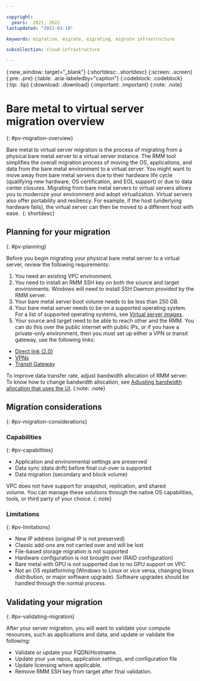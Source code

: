 ```yaml
---

copyright:
  years:  2021, 2022
lastupdated: "2022-03-10"

keywords: migration, migrate, migrating, migrate infrastructure

subcollection: cloud-infrastructure

---
```


{:new_window: target="_blank"}
{:shortdesc: .shortdesc}
{:screen: .screen}
{:pre: .pre}
{:table: .aria-labeledby="caption"}
{:codeblock: .codeblock}
{:tip: .tip}
{:download: .download}
{:important: .important}
{:note: .note}

# Bare metal to virtual server migration overview
{: #pv-migration-overview}

Bare metal to virtual server migration is the process of migrating from a physical bare metal server to a virtual server instance. The RMM tool simplifies the overall migration process of moving the OS, applications, and data from the bare metal environment to a virtual server. You might want to move away from bare metal servers due to their hardware life cycle (qualifying new hardware, OS certification, and EOL support) or due to data center closures. Migrating from bare metal servers to virtual servers allows you to modernize your environment and adopt virtualization. Virtual servers also offer portability and resiliency. For example, if the host (underlying hardware fails), the virtual server can then be moved to a different host with ease. 
{: shortdesc}

## Planning for your migration
{: #pv-planning}

Before you begin migrating your physical bare metal server to a virtual server, review the following requirements:

1. You need an existing VPC environment.
2. You need to install an RMM SSH key on both the source and target environments. Windows will need to install SSH Daemon provided by the RMM server.
3. Your bare metal server boot volume needs to be less than 250 GB.
4. Your bare metal server needs to be on a supported operating system. For a list of supported operating systems, see [Virtual server images](/docs/vpc?topic=vpc-about-images). 
5. Your source and target need to be able to reach other and the RMM. You can do this over the public internet with public IPs, or if you have a private-only environment, then you must set up either a VPN or transit gateway, use the following links:

  - [Direct link (2.0)](https://cloud.ibm.com/docs/dl?topic=dl-get-started-with-ibm-cloud-dl) 
  - [VPNs](https://cloud.ibm.com/docs/vpc?topic=vpc-vpn-overview)
  - [Transit Gateway](https://cloud.ibm.com/docs/transit-gateway?topic=transit-gateway-ordering-transit-gateway)

To improve data transfer rate, adjust bandwidth allocation of RMM server. To know how to change bandwidth allocation, see [Adjusting bandwidth allocation that uses the UI](/docs/vpc?topic=vpc-managing-virtual-server-instances&interface=ui#adjusting-bandwidth-allocation-ui).
{:note: .note}

## Migration considerations
{: #pv-migration-considerations}

### Capabilities 
{: #pv-capabilities}

* Application and environmental settings are preserved
* Data sync (data drift) before final cut-over is supported
* Data migration (secondary and block volume)  

VPC does not have support for snapshot, replication, and shared volume. You can manage these solutions through the native OS capabilities, tools, or third party of your choice.
{: note}

### Limitations
{: #pv-limitations}

* New IP address (original IP is not preserved)
* Classic add-ons are not carried over and will be lost
* File-based storage migration is not supported
* Hardware configuration is not brought over (RAID configuration)
* Bare metal with GPU is not supported due to no GPU support on VPC
* Not an OS replatforming (Windows to Linux or vice versa, changing linux distribution, or major software upgrade). Software upgrades should be handled through the normal process.

## Validating your migration 
{: #pv-validating-migration}

After your server migration, you will want to validate your compute resources, such as applications and data, and update or validate the following:

* Validate or update your FQDN/Hostname.
* Update your `yum` repos, application settings, and configuration file
* Update licensing where applicable.
* Remove RMM SSH key from target after final validation.
